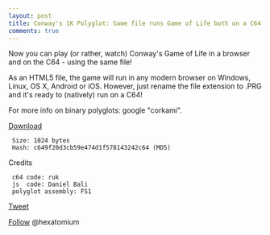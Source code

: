 ```yaml
---
layout: post
title: Conway's 1K Polyglot: Same file runs Game of Life both on a C64 or in a browser  
comments: true
---
```


Now you can play (or rather, watch) Conway's Game of Life in a browser and on the C64 - using the same file!

As an HTML5 file, the game will run in any modern browser on Windows, Linux, OS X, Android or iOS.
However, just rename the file extension to .PRG and it's ready to (natively) run on a C64!

For more info on binary polyglots: google "corkami".
     
<A href=http://trax.x10.mx/lifoglot.htm>Download</A>

     Size: 1024 bytes
     Hash: c649f20d3cb59e474d1f578143242c64 (MD5)
     

Credits

     c64 code: ruk 
     js  code: Daniel Bali 
     polyglot assembly: FS1 
 

<a href="http://twitter.com/share" class="twitter-share-button" 
data-url="http://hexatomium.github.io/2015/10/13/polyglots-ftw/" data-text="Conway's Game of Life as a 1K C64/HTML5 binary polyglot"  data-count="horizontal">Tweet</a>
<script type="text/javascript" src="http://platform.twitter.com/widgets.js"></script>


<A href=https://twitter.com/hexatomium>Follow</A> @hexatomium
